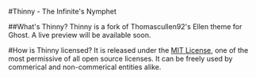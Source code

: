 #Thinny - The Infinite's Nymphet

##What's Thinny?
Thinny is a fork of Thomascullen92's Ellen theme for Ghost.
A live preview will be available soon.

#How is Thinny licensed?
It is released under the [MIT License](http://opensource.org/licenses/mit-license.php), one of the most permissive of all open source licenses. It can be freely used by commerical and non-commerical entities alike.
